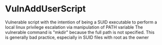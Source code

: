 # VulnAddUserScript
Vulnerable script with the intention of being a SUID executable to perform a local linux privilege escalation via manipulation of PATH variable 
The vulnerable command is "mkdir" because the full path is not specified. This is generally bad practice, especially in SUID files with root as the owner
